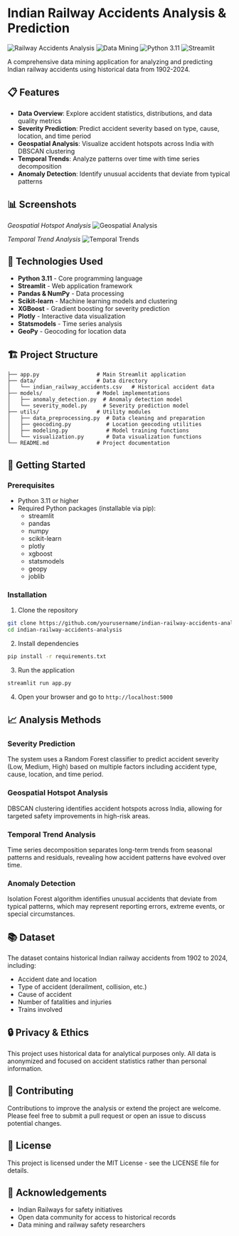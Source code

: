 # Indian Railway Accidents Analysis & Prediction

![Railway Accidents Analysis](https://img.shields.io/badge/Railway-Safety-red) ![Data Mining](https://img.shields.io/badge/Data-Mining-blue) ![Python 3.11](https://img.shields.io/badge/Python-3.11-green) ![Streamlit](https://img.shields.io/badge/Streamlit-App-orange)

A comprehensive data mining application for analyzing and predicting Indian railway accidents using historical data from 1902-2024.

## 📋 Features

- **Data Overview**: Explore accident statistics, distributions, and data quality metrics
- **Severity Prediction**: Predict accident severity based on type, cause, location, and time period
- **Geospatial Analysis**: Visualize accident hotspots across India with DBSCAN clustering
- **Temporal Trends**: Analyze patterns over time with time series decomposition
- **Anomaly Detection**: Identify unusual accidents that deviate from typical patterns

## 📊 Screenshots

*Geospatial Hotspot Analysis*
![Geospatial Analysis](https://i.imgur.com/placeholder-image.png)

*Temporal Trend Analysis*
![Temporal Trends](https://i.imgur.com/placeholder-image.png)

## 🔧 Technologies Used

- **Python 3.11** - Core programming language
- **Streamlit** - Web application framework
- **Pandas & NumPy** - Data processing
- **Scikit-learn** - Machine learning models and clustering
- **XGBoost** - Gradient boosting for severity prediction
- **Plotly** - Interactive data visualization
- **Statsmodels** - Time series analysis
- **GeoPy** - Geocoding for location data

## 🏗️ Project Structure

```
├── app.py                  # Main Streamlit application
├── data/                   # Data directory
│   └── indian_railway_accidents.csv   # Historical accident data
├── models/                 # Model implementations
│   ├── anomaly_detection.py  # Anomaly detection model
│   └── severity_model.py     # Severity prediction model
├── utils/                  # Utility modules
│   ├── data_preprocessing.py  # Data cleaning and preparation
│   ├── geocoding.py           # Location geocoding utilities
│   ├── modeling.py            # Model training functions
│   └── visualization.py       # Data visualization functions
└── README.md               # Project documentation
```

## 🚀 Getting Started

### Prerequisites

- Python 3.11 or higher
- Required Python packages (installable via pip):
  - streamlit
  - pandas
  - numpy
  - scikit-learn
  - plotly
  - xgboost
  - statsmodels
  - geopy
  - joblib

### Installation

1. Clone the repository
```bash
git clone https://github.com/yourusername/indian-railway-accidents-analysis.git
cd indian-railway-accidents-analysis
```

2. Install dependencies
```bash
pip install -r requirements.txt
```

3. Run the application
```bash
streamlit run app.py
```

4. Open your browser and go to `http://localhost:5000`

## 📈 Analysis Methods

### Severity Prediction
The system uses a Random Forest classifier to predict accident severity (Low, Medium, High) based on multiple factors including accident type, cause, location, and time period.

### Geospatial Hotspot Analysis
DBSCAN clustering identifies accident hotspots across India, allowing for targeted safety improvements in high-risk areas.

### Temporal Trend Analysis
Time series decomposition separates long-term trends from seasonal patterns and residuals, revealing how accident patterns have evolved over time.

### Anomaly Detection
Isolation Forest algorithm identifies unusual accidents that deviate from typical patterns, which may represent reporting errors, extreme events, or special circumstances.

## 📚 Dataset

The dataset contains historical Indian railway accidents from 1902 to 2024, including:

- Accident date and location
- Type of accident (derailment, collision, etc.)
- Cause of accident
- Number of fatalities and injuries
- Trains involved

## 🔒 Privacy & Ethics

This project uses historical data for analytical purposes only. All data is anonymized and focused on accident statistics rather than personal information.

## 👥 Contributing

Contributions to improve the analysis or extend the project are welcome. Please feel free to submit a pull request or open an issue to discuss potential changes.

## 📜 License

This project is licensed under the MIT License - see the LICENSE file for details.

## 🙏 Acknowledgements

- Indian Railways for safety initiatives
- Open data community for access to historical records
- Data mining and railway safety researchers